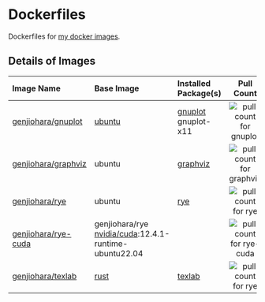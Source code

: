 # Dockerfiles
Dockerfiles for [my docker images](https://hub.docker.com/u/genjiohara).
## Details of Images
|Image Name|Base Image|Installed Package(s)|Pull Count|
|:--|:--|:--|:-:|
|[genjiohara/gnuplot](https://hub.docker.com/repository/docker/genjiohara/gnuplot/general)|[ubuntu](https://hub.docker.com/_/ubuntu)|[gnuplot](https://gnuplot.sourceforge.net/)<br>gnuplot-x11|![pull count for gnuplot](https://img.shields.io/docker/pulls/genjiohara/gnuplot.svg)|
|[genjiohara/graphviz](https://hub.docker.com/repository/docker/genjiohara/graphviz/general)|ubuntu|[graphviz](https://graphviz.org/)|![pull count for graphviz](https://img.shields.io/docker/pulls/genjiohara/graphviz.svg)|
|[genjiohara/rye](https://hub.docker.com/repository/docker/genjiohara/rye/general)|ubuntu|[rye](https://rye-up.com/)|![pull count for rye](https://img.shields.io/docker/pulls/genjiohara/rye.svg)|
|[genjiohara/rye-cuda](https://hub.docker.com/repository/docker/genjiohara/rye-cuda/general)|genjiohara/rye<br> [nvidia/cuda](https://hub.docker.com/r/nvidia/cuda/):12.4.1-runtime-ubuntu22.04||![pull count for rye-cuda](https://img.shields.io/docker/pulls/genjiohara/rye-cuda.svg)|
|[genjiohara/texlab](https://hub.docker.com/repository/docker/genjiohara/texlab)|[rust](https://hub.docker.com/_/rust)|[texlab](https://github.com/latex-lsp/texlab)|![pull count for rye](https://img.shields.io/docker/pulls/genjiohara/texlab.svg)|
